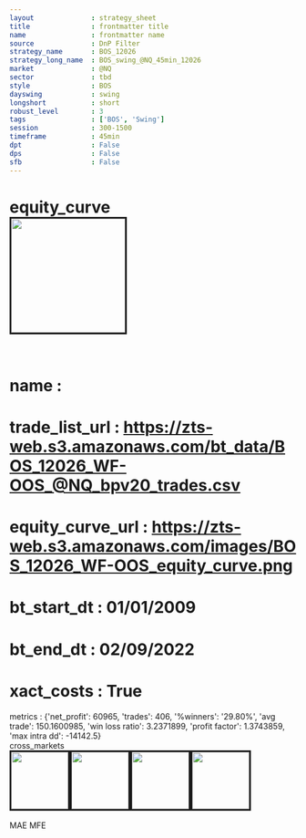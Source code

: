 ```yaml
---
layout              : strategy_sheet
title               : frontmatter title
name                : frontmatter name
source              : DnP Filter
strategy_name       : BOS_12026
strategy_long_name  : BOS_swing_@NQ_45min_12026
market              : @NQ
sector              : tbd
style               : BOS
dayswing            : swing
longshort           : short
robust_level        : 3
tags                : ['BOS', 'Swing']
session             : 300-1500
timeframe           : 45min
dpt                 : False
dps                 : False
sfb                 : False
---
```

equity_curve<br>
<img src='https://zts-web.s3.amazonaws.com/images/BOS_12026_WF-OOS_equity_curve.png' alt='' border=3 height=200><br><br>
================
name                : <br>
================
trade_list_url      : https://zts-web.s3.amazonaws.com/bt_data/BOS_12026_WF-OOS_@NQ_bpv20_trades.csv<br>
================
equity_curve_url    : https://zts-web.s3.amazonaws.com/images/BOS_12026_WF-OOS_equity_curve.png<br>
================
bt_start_dt         : 01/01/2009<br>
================
bt_end_dt           : 02/09/2022<br>
================
xact_costs          : True<br>
================
metrics             : {'net_profit': 60965, 'trades': 406, '%winners': '29.80%', 'avg trade': 150.1600985, 'win loss ratio': 3.2371899, 'profit factor': 1.3743859, 'max intra dd': -14142.5}<br>
cross_markets<br>
<img src='https://zts-web.s3.amazonaws.com/images/BOS_12026_GrpStress_@ES_equity_curve.png' alt='' border=3 height=100><img src='https://zts-web.s3.amazonaws.com/images/BOS_12026_GrpStress_@RTY_equity_curve.png' alt='' border=3 height=100><img src='https://zts-web.s3.amazonaws.com/images/BOS_12026_GrpStress_@EMD_equity_curve.png' alt='' border=3 height=100><img src='https://zts-web.s3.amazonaws.com/images/BOS_12026_GrpStress_@YM_equity_curve.png' alt='' border=3 height=100><br><br>
MAE
MFE
